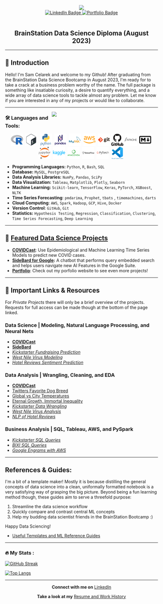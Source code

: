 <div id="header" align="center">

  <img align="center" src="https://github.com/scelarek/scelarek/assets/115444760/af4e21b3-7f93-4760-9813-0ebcf60e1c57"/>
  <div id="badges">
     <a href="https://www.linkedin.com/in/sam-celarek/">
      <img src="https://img.shields.io/badge/LinkedIn-blue?style=for-the-badge&logo=linkedin&logoColor=white" alt="LinkedIn Badge"/>
    </a>
     <a href="https://scelarek.github.io/">
      <img src="https://img.shields.io/badge/Micro%20blog-FF8800?style=for-the-badge&logo=Microdotblog&logoColor=white" alt="Portfolio Badge"/>
    </a>
  </div>
  
  <img src="https://komarev.com/ghpvc/?username=scelarek&style=flat-square&color=blue" alt=""/>
</div>


<div align="center">

## **BrainStation Data Science Diploma (August 2023)**

</div>

---

## 🌟 Introduction

Hello! I'm Sam Celarek and welcome to my Github! After graduating from the BrainStation Data Science Bootcamp in August 2023, I'm ready for to take a crack at a business problem worthy of the name. The full package is something like insatiable curiosity, a desire to quantify everything, and a wide array of data science tools to tackle almost any problem. Let me know if you are interested in any of my projects or would like to collaborate.  

---
<img align="right" src="https://media.giphy.com/media/M9gbBd9nbDrOTu1Mqx/giphy.gif" width="350" length="350"/>

### :hammer_and_wrench: Languages and Tools:
<div align="center">
  <img src="https://github.com/devicons/devicon/blob/master/icons/r/r-original.svg" title="R" alt="R" width="40" height="40"/>&nbsp;
  <img src="https://github.com/devicons/devicon/blob/master/icons/bash/bash-original.svg" title="Bash" alt="Bash" width="40" height="40"/>&nbsp;
  <img src="https://github.com/devicons/devicon/blob/master/icons/python/python-original-wordmark.svg" title="Python" alt="Python" width="40" height="40"/>&nbsp;
  <img src="https://github.com/devicons/devicon/blob/master/icons/pandas/pandas-original-wordmark.svg" title="Pandas"  alt="Pandas" width="40" height="40"/>&nbsp;
  <img src="https://github.com/devicons/devicon/blob/master/icons/mysql/mysql-original-wordmark.svg" title="MySQL"  alt="MySQL" width="40" height="40"/>&nbsp;
  <img src="https://github.com/devicons/devicon/blob/master/icons/amazonwebservices/amazonwebservices-plain-wordmark.svg" title="AWS" alt="AWS" width="40" height="40"/>&nbsp;
  <img src="https://github.com/devicons/devicon/blob/master/icons/git/git-original-wordmark.svg" title="Git" **alt="Git" width="40" height="40"/>
  <img src="https://github.com/devicons/devicon/blob/master/icons/github/github-original-wordmark.svg" title="GitHub" **alt="GitHub" width="40" height="40"/>
  <img src="https://github.com/devicons/devicon/blob/master/icons/apache/apache-line-wordmark.svg" title="Apache Spark" alt="Apache Spark" width="40" height="40"/>&nbsp;
  <img src="https://github.com/devicons/devicon/blob/master/icons/markdown/markdown-original.svg" title="Markdown" alt="Markdown" width="40" height="40"/>&nbsp;
  <img src="https://github.com/devicons/devicon/blob/master/icons/jupyter/jupyter-original-wordmark.svg" title="Jupyter" alt="Jupyter" width="40" height="40"/>&nbsp;
  <img src="https://github.com/devicons/devicon/blob/master/icons/kaggle/kaggle-original-wordmark.svg" title="Kaggle" alt="Kaggle" width="40" height="40"/>&nbsp;
  <img src="https://github.com/devicons/devicon/blob/master/icons/anaconda/anaconda-original-wordmark.svg" title="Anaconda" alt="Anaconda" width="40" height="40"/>&nbsp;
  <img src="https://github.com/devicons/devicon/blob/master/icons/tensorflow/tensorflow-line-wordmark.svg" title="TensorFlow" alt="TensorFlow" width="40" height="40"/>&nbsp;
  <img src="https://github.com/devicons/devicon/blob/master/icons/pytorch/pytorch-original-wordmark.svg" title="PyTorch" alt="PyTorch" width="40" height="40"/>&nbsp;
  <img src="https://github.com/devicons/devicon/blob/master/icons/vscode/vscode-original-wordmark.svg" title="VSCode" alt="VSCode" width="40" height="40"/>&nbsp;

</div>

- **Programming Languages:** `Python`, `R`, `Bash`, `SQL`
- **Database:** `MySQL`, `PostgreSQL`
- **Data Analysis Libraries:** `NumPy`, `Pandas`, `SciPy`
- **Data Visualization:** `Tableau`, `Matplotlib`, `Plotly`, `Seaborn`
- **Machine Learning:** `Scikit-learn`, `TensorFlow`, `Keras`, `PyTorch`, `XGBoost`, `NLTK`
- **Time Series Forecasting**: `pmdarima`, `Prophet`, `tbats` , `timemachines`, `darts`
- **Cloud Computing**: `AWS`, `Spark`, `Hadoop`,  `GCP`, `Hive`, `Docker`
- **Version Control**: `GitHub`, `Git`
- **Statistics:** `Hypothesis Testing`, `Regression`, `Classification`, `Clustering`, `Time Series Forecasting`, `Deep Learning`

--- 

## 🌱 [Featured Data Science Projects](https://scelarek.github.io/)

- **[COVIDCast](https://scelarek.github.io/pages/covid.html)**: Use Epidemiological and Machine Learning Time Series Models to predict new COVID cases.
- **[SideBard for Google](https://scelarek.github.io/pages/sidebard.html):** A chatbot that performs query embedded search and helps users navigate new AI Features in the Google Suite.
- **[Portfolio](https://scelarek.github.io/)**: Check out my porfolio website to see even more projects! 

---

## 🔗 Important Links & Resources
For _Private Projects_ there will only be a brief overview of the projects. Requests for full access can be made though at the bottom of the page linked. 

### Data Science | Modeling, Natural Language Processing, and Neural Nets

- **[COVIDCast](https://scelarek.github.io/pages/covid.html)**
- **[SideBard](https://scelarek.github.io/pages/sidebard.html)**
- _[Kickstarter Fundraising Prediction](https://scelarek.github.io/pages/kickstart.html)_
- _[West Nile Virus Modeling](https://scelarek.github.io/pages/wnv.html)_
- _[Hotel Reviews Sentiment Prediction](https://scelarek.github.io/pages/hotel.html)_


### Data Analysis | Wrangling, Cleaning, and EDA
- **[COVIDCast](https://scelarek.github.io/pages/covid.html)**
- [Twitters Favorite Dog Breed](https://scelarek.github.io/pages/twitter.html)
- [Global vs City Temperatures](https://scelarek.github.io/pages/global.html) 
- [Eternal Growth, Immortal Inequality](https://scelarek.github.io/pages/eternal.html) 
- _[Kickstarter Data Wrangling](https://scelarek.github.io/pages/kickstart.html)_
- _[West Nile Virus Analysis](https://scelarek.github.io/pages/wnv.html)_
- _[NLP of Hotel Reviews](https://scelarek.github.io/pages/hotel.html)_


### Business Analysis | SQL, Tableau, AWS, and PySpark
- _[Kickstarter SQL Queries](https://scelarek.github.io/pages/kickstart.html)_
- _[BIXI SQL Queries](https://scelarek.github.io/pages/bixi.html)_
- _[Google Engrams with AWS](https://scelarek.github.io/pages/google.html)_

---

## **References & Guides**:
I'm a bit of a template maker! Mostly it is because distilling the general concepts of data science into a clean, uniformally formatted notebook is a very satisfying way of grasping the big picture.  Beyond being a fun learning method though, these guides aim to serve a threefold purpose: 
1. Streamline the data science workflow
2. Quickly compare and contrast central ML concepts
3. Help my budding data scientist friends in the BrainStation Bootcamp :)

Happy Data Sciencing!

- [Useful Templates and ML Reference Guides](https://scelarek.github.io/pages/reference.html)

---

### :fire: My Stats :
[![GitHub Streak](http://github-readme-streak-stats.herokuapp.com?user=scelarek&theme=dark&background=000000)](https://git.io/streak-stats)

[![Top Langs](https://github-readme-stats.vercel.app/api/top-langs/?username=scelarek)](https://github.com/anuraghazra/github-readme-stats)

---

<div align="center">

**Connect with me on** [LinkedIn](https://www.linkedin.com/in/sam-celarek/)  

**Take a look at my** [Resume and Work History](https://drive.google.com/file/d/1th1r-a0QKej59eV-_CqyASCjSE4xy2kU/view?usp=sharing)

</div>

